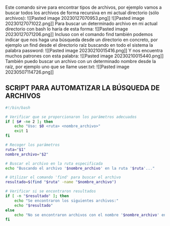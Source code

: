 Este comando sirve para encontrar tipos de archivos, por ejemplo vamos a buscar todos los archivos de forma recursiva en mi actual directorio (sólo archivos):
![[Pasted image 20230127070953.png]]
![[Pasted image 20230127071022.png]]
Para buscar un determinado archivo en mi actual directorio con bash lo haría de esta forma:
![[Pasted image 20230127071206.png]]
Incluso con el comando find también podemos indicar que nos haga una búsqueda desde un directorio en concreto, por ejemplo un find desde el directorio raíz buscando en todo el sistema la palabra password:
![[Pasted image 20230210015416.png]]
Y nos encuentra muchos patrones con esta palabra:
![[Pasted image 20230210015440.png]]
También puedo buscar un archivo con un determinado nombre desde la raíz, por ejemplo uno que se llame user.txt:
![[Pasted image 20230507114726.png]]
## SCRIPT PARA AUTOMATIZAR LA BÚSQUEDA DE ARCHIVOS
```bash
#!/bin/bash

# Verificar que se proporcionaron los parámetros adecuados
if [ $# -ne 2 ]; then
    echo "Uso: $0 <ruta> <nombre_archivo>"
    exit 1
fi

# Recoger los parámetros
ruta="$1"
nombre_archivo="$2"

# Buscar el archivo en la ruta especificada
echo "Buscando el archivo '$nombre_archivo' en la ruta '$ruta'..."

# Utilizar el comando 'find' para buscar el archivo
resultado=$(find "$ruta" -name "$nombre_archivo")

# Verificar si se encontraron resultados
if [ -n "$resultado" ]; then
    echo "Se encontraron los siguientes archivos:"
    echo "$resultado"
else
    echo "No se encontraron archivos con el nombre '$nombre_archivo' en la ruta '$ruta'."
fi
```